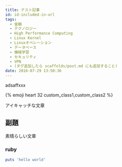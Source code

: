 ```yaml
---
title: テスト記事
id: id-included-in-url
tags:
  - 金融
  - テクノロジー
  - High Performance Computing
  - Linux Kernel
  - Linuxオペレーション
  - データベース
  - 機械学習
  - セキュリティ
  - VPN
  - (タグ追加したら scaffolds/post.md にも追加すること)
date: 2016-07-29 13:50:36
---
```



adsaffxxx


{% emoji heart 32 custom_class1,custom_class2 %}

アイキャッチな文章

<!-- more -->

<!-- toc -->

## 副題

素晴らしい文章

### ruby

```ruby タイトル何でも書ける.rb
puts 'hello world'
```






























